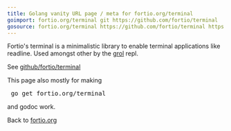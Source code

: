 ```yaml
---
title: Golang vanity URL page / meta for fortio.org/terminal
goimport: fortio.org/terminal git https://github.com/fortio/terminal
gosource: fortio.org/terminal https://github.com/fortio/terminal https://github.com/fortio/terminal/tree/main{/dir} https://github.com/fortio/terminal/blob/main{/dir}/{file}#L{line}
---
```


Fortio's terminal is a minimalistic library to enable terminal applications
like readline. Used amongst other by the [grol](https://github.com/grol-io/grol#grol) repl.

See [github/fortio/terminal](https://github.com/fortio/terminal#terminal)

This page also mostly for making
<pre>
 go get fortio.org/terminal
</pre>
and godoc work.
<p>
Back to <a href="https://fortio.org/">fortio.org</a>
